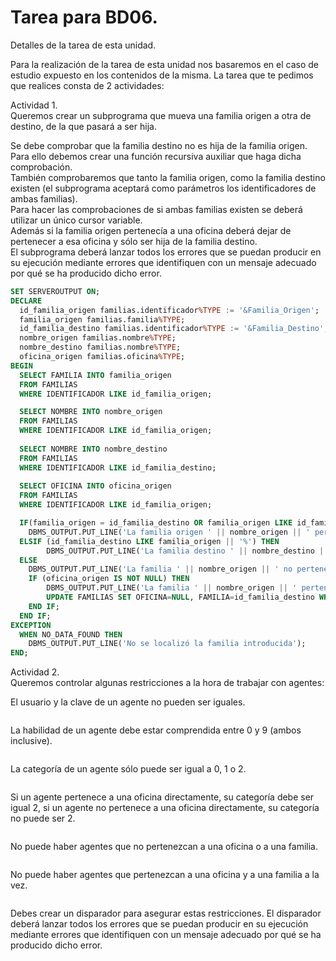 # Tarea para BD06.  
Detalles de la tarea de esta unidad.  
  
Para la realización de la tarea de esta unidad nos basaremos en el caso de estudio expuesto en los contenidos de la misma. La tarea que te pedimos que realices consta de 2 actividades:  
  
Actividad 1.  
Queremos crear un subprograma que mueva una familia origen a otra de destino, de la que pasará a ser hija.  
  
Se debe comprobar que la familia destino no es hija de la familia origen. Para ello debemos crear una función recursiva auxiliar que haga dicha comprobación.  
También comprobaremos que tanto la familia origen, como la familia destino existen (el subprograma aceptará como parámetros los identificadores de ambas familias).  
Para hacer las comprobaciones de si ambas familias existen se deberá utilizar un único cursor variable.  
Además si la familia origen pertenecía a una oficina deberá dejar de pertenecer a esa oficina y sólo ser hija de la familia destino.  
El subprograma deberá lanzar todos los errores que se puedan producir en su ejecución mediante errores que identifiquen con un mensaje adecuado por qué se ha producido dicho error.  
```SQL
SET SERVEROUTPUT ON; 
DECLARE
  id_familia_origen familias.identificador%TYPE := '&Familia_Origen'; 
  familia_origen familias.familia%TYPE;
  id_familia_destino familias.identificador%TYPE := '&Familia_Destino';
  nombre_origen familias.nombre%TYPE;
  nombre_destino familias.nombre%TYPE;
  oficina_origen familias.oficina%TYPE;
BEGIN 
  SELECT FAMILIA INTO familia_origen
  FROM FAMILIAS
  WHERE IDENTIFICADOR LIKE id_familia_origen;

  SELECT NOMBRE INTO nombre_origen
  FROM FAMILIAS
  WHERE IDENTIFICADOR LIKE id_familia_origen;
  
  SELECT NOMBRE INTO nombre_destino 
  FROM FAMILIAS
  WHERE IDENTIFICADOR LIKE id_familia_destino;
  
  SELECT OFICINA INTO oficina_origen
  FROM FAMILIAS
  WHERE IDENTIFICADOR LIKE id_familia_origen;

  IF(familia_origen = id_familia_destino OR familia_origen LIKE id_familia_destino || '%') THEN 
    DBMS_OUTPUT.PUT_LINE('La familia origen ' || nombre_origen || ' pertenece a ' || nombre_destino); 
  ELSIF (id_familia_destino LIKE familia_origen || '%') THEN
        DBMS_OUTPUT.PUT_LINE('La familia destino ' || nombre_destino || ' es hija de ' || nombre_origen); 
  ELSE
    DBMS_OUTPUT.PUT_LINE('La familia ' || nombre_origen || ' no pertenece a ' || nombre_destino);
    IF (oficina_origen IS NOT NULL) THEN
        DBMS_OUTPUT.PUT_LINE('La familia ' || nombre_origen || ' pertenece a la oficina ' || oficina_origen);
        UPDATE FAMILIAS SET OFICINA=NULL, FAMILIA=id_familia_destino WHERE IDENTIFICADOR = id_familia_origen;
    END IF;
  END IF; 
EXCEPTION
  WHEN NO_DATA_FOUND THEN 
    DBMS_OUTPUT.PUT_LINE('No se localizó la familia introducida'); 
END;
```
Actividad 2.  
Queremos controlar algunas restricciones a la hora de trabajar con agentes:  
  
El usuario y la clave de un agente no pueden ser iguales.  
```SQL
```
La habilidad de un agente debe estar comprendida entre 0 y 9 (ambos inclusive).  
```SQL
```
La categoría de un agente sólo puede ser igual a 0, 1 o 2.  
```SQL
```
Si un agente pertenece a una oficina directamente, su categoría debe ser igual 2, si un agente no pertenece a una oficina directamente, su categoría no puede ser 2.  
```SQL
```
No puede haber agentes que no pertenezcan a una oficina o a una familia.  
```SQL
```
No puede haber agentes que pertenezcan a una oficina y a una familia a la vez.  
```SQL
```
Debes crear un disparador para asegurar estas restricciones. El disparador deberá lanzar todos los errores que se puedan producir en su ejecución mediante errores que identifiquen con un mensaje adecuado por qué se ha producido dicho error.  
```SQL
```
